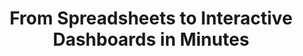 ---
title: From Spreadsheets to Interactive Dashboards in Minutes
metaTags: >-
  <meta property="og:title" content="From Spreadsheets to Interactive Dashboards in Minutes">
  <meta property="og:type" content="website">
  <meta property="og:image" content="https://visyond.com/img/thumbnails/Visyond%20homepage%20thumbnail%201200x628.png">
  <meta property="og:description" content="Transform your spreadsheets into a collaborative planning and decision-making platform that drives performance">
  <meta property="og:url" content="https://visyond.com">
  <meta name="description" content="Transform your spreadsheets into a collaborative planning and decision-making platform that drives performance">
topTitle: >-
  From Spreadsheets to Interactive Dashboards in Minutes
topDescription: Transform your spreadsheets into a collaborative planning and decision-making platform that drives performance
FeaturesHeader: 'Your Journey to Fast and Accurate Decision Making'
infoBlockFirst:
  - benefitsList:
      - text: >-
          Add cells and charts from the spreadsheet to dashboards, and see how changes in inputs affect the outputs in real time.
      - text: >-
          Your spreadsheets are safe: changing data on the dashboard does not change the spreadsheets.
      - text: >-
          Share only specific dashboards and scenarios with specific collaborators.
    descr: >-
      Securely share interactive, spreadsheet-driven dashboards, and empower collaborators to test scenarios in self-service mode without the risk of breaking the spreadsheet.
    infoVideo: /video/Share Insights with Spreadsheet-driven Dashboards - Visyond.mp4
    infoVideoPoster: /video/Share Insights with Spreadsheet-driven Dashboards - Visyond.jpg
    title: Get Insights with Interactive Dashboards
  - benefitsList:
      - text: >-
          Answer ‘what-if’ questions with Scenario Analysis.
      - text: >-
          Visualize the cells that change between scenarios with Scenario Waterfall Analysis.
      - text: >-
          Track assumptions and scenarios from your collaborators, and always know where the numbers are coming from.
      - text: >-
          Empower collaborators to test scenarios independently via interactive dashboards, shielding them from information overload.
    descr: >-
      Compare scenarios, create forecasts and update budget vs actual in real time during meetings or presentations, turning it into a truly collaborative experience.
    infoVideo: '/video/Create, Compare and Analyze Scenarios On-the-fly - Visyond.mp4'
    infoVideoPoster: '/video/Create, Compare and Analyze Scenarios On-the-fly - Visyond.jpg'
    title: 'Save Time on Forecasting, Budgeting and Planning'
  - benefitsList:
      - text: Visualize the impact of important cells with Tornado Analysis.
      - text: Learn what really drives your decision metrics and see how sensitive your model is to changes with Sensitivity Analysis.   
      - text: Analyze risks with Monte Carlo simulations.
      - text: >-
          Get presentation-ready analysis charts and securely share them with collaborators.
      - text: >-
          Extend your collaborators’ analyses without anyone losing or corrupting data.
    descr: >-
      Analyze important decision metrics, and empower teams to self-serve and collaborate on analyses. All this - in a single platform that connects spreadsheets, analyses and dashboards.
    infoVideo: /video/Visualize the Impact of Important Business Drivers - Visyond.mp4
    infoVideoPoster: /video/Visualize the Impact of Important Business Drivers - Visyond.jpg
    title: Automate Sensitivities and Monte Carlo Simulations
  - benefitsList:
      - text: >-
          Hide the complexity of the spreadsheet behind easy-to-use interactive dashboards, exposing only relevant inputs collaborators can ‘play’ with.
      - text: >-
          Simplify data gathering by sharing data-entry worksheets with collaborators without exposing the rest of the spreadsheet.
    descr: >-
      Make collaboration easier and safer. Protect spreadsheets and dashboards from unwanted changes and unauthorized access by assigning roles to collaborators, and sharing only specific worksheets and dashboards with them.
    infoVideo: >-
      /video/Decide Who Sees and Interacts with Specific Worksheets and
      Dashboards - Visyond.mp4
    infoVideoPoster: >-
      /video/Decide Who Sees and Interacts with Specific Worksheets and
      Dashboards - Visyond.jpg
    title: Protect Your Data
  - benefitsList:
      - text: >-
          Find out if there’s something wrong with your model: identify the root causes of errors, and navigate the propagation chain.
      - text: Make your models easier to understand with natural language formulas.
      - text: Identify cell types and content at a glance (i.e., input, output, numbers, strings, boolean).
    descr: >-
      Make your spreadsheets error-proof. Get a bird’s-eye view of spreadsheet structure, detect root causes of errors and anomalies.   
    infoVideo: >-
      /video/Understand Model Structure, Detect Errors and Anomalies - Visyond.mp4
    infoVideoPoster: >-
      /video/Understand Model Structure, Detect Errors and Anomalies - Visyond.jpg
    title: Reduce the Risk of Errors
  - benefitsList:
      - text: >-
          Multiple assumptions can coexist in the same cell. The last added value does not overwrite the existing ones. Nobody, including the spreadsheet owner, can change data entered by others.
      - text: >-
          Visyond will track  who added each assumption.
      - text: >-
          Share only specific worksheets and dashboards with specific people for better control over information flow and data privacy.
    descr: >-
      Track changes, improve data governance, and collaborate on spreadsheets, analyses and dashboards in a secure environment connecting teams together.
    infoVideo: /video/Track What Is Happening in Your Projects - Visyond.mp4
    infoVideoPoster: /video/Track What Is Happening in Your Projects - Visyond.jpg
    title: Control What Is Happening in Your Projects
  - benefitsList:
      - text: >-
          Automatically document the spreadsheet as you and your collaborators work on it.
    descr: >-
      Store your spreadsheet data — changes, scenarios, and comments— in the same environment where you create calculations, analyses and visualizations.
    infoVideo: /video/Organize Assumptions, Documents and Conversations In Cells - Visyond.mp4
    infoVideoPoster: >-
      /video/Organize Assumptions, Documents and Conversations In Cells -
      Visyond.jpg
    title: Keep Important Information at Your Fingertips
  - benefitsList:
      - text: >-
          Automate Balance Sheets, Income Statements and Cash Flow statements.
      - text: >-
          Customize reports according to your accounting standards.
      - text: >-
          Visyond will automatically calculate financial and management ratios.
      - text: >-
          The statements will remain up-to-date when you change the numbers in the spreadsheet.
      - text: >-
          If the forecasts detect that additional funding is required, Visyond will show how much debt and/or equity you need to raise.       
    descr: >-
      Generate always up-to-date, forward-looking financial statements from your spreadsheet. Just select relevant rows and columns, and Visyond will do the rest.
    infoVideo: /video/Auto-generate Financial Statements Driven by Your Model - Visyond.mp4
    infoVideoPoster: >-
      /video/Auto-generate Financial Statements Driven by Your Model -
      Visyond.jpg
    title: Automate Pro-Forma Financial Statements
StepsHeader: >-
      Get Started in 3 Simple Steps
StepsBlock:
  - descr: >-
      Import your Excel spreadsheet (or build one in Visyond) or [install our add-in](https://appsource.microsoft.com/en-us/product/office/WA200002940) to transform it into an interactive and collaborative decision-making platform.
    benefitsList:
      - text: >-
          You don’t need consultants, IT experts, or lengthy installations to start using the platform.
      - text: >-
           Use your Excel skills and improve your performance without having to learn new menus and workflow.
    image: /img/home/step1.png
    title: 'Connect Your Spreadsheet'
    titlePrefix: '1'
  - descr: >-
      Select cells you want to analyze, and get presentation-ready Sensitivities, Scenarios, and Monte Carlo Simulations.  
    benefitsList:
      - text: >-    
          You don’t need to move data across many tools: Visyond’s analyses are integrated with the spreadsheets and dashboards.
      - text: >-
          Both Excel experts and novices will get things done quickly.
    image: /img/home/step2.png  
    title: 'Analyze with a Few Clicks'
    titlePrefix: '2'   
  - descr: >-
      Select cells and charts from the spreadsheet, add them to interactive dashboards, and securely share them.
    benefitsList:
      - text: >-
          Nobody can accidentally corrupt  spreadsheet data or obstruct the dashboard views of other collaborators.
      - text: >-
          Once created - always updated: Visyond’s dashboards require minimal to no maintenance.       
    image: /img/home/step4.png
    title: 'Share Insights via Dashboards'
    titlePrefix: '3'   
visForHeader: 'Visyond Is for Everyone Who Makes Decisions Based on Spreadsheets'
functionTitle: Functions
caseTitle: Use Cases
industryTitle: Industries
functionList:
  - image: /img/home/visForColumn1/function2.png
    text: Analysts and Modelers
  - image: /img/home/visForColumn1/function1.png
    text: CxOs & Decision Makers
  - image: /img/home/visForColumn1/function3.png
    text: Sales & Communication
  - image: /img/home/visForColumn1/function4.png
    text: Consultants
caseList:
  - image: /img/home/visForColumn2/case1.png
    text: Risk Analysis & Simulations
  - image: /img/home/visForColumn2/case2.png
    text: Planning & Modelling
  - image: /img/home/visForColumn2/case3.png
    text: Budgeting & Forecasting
  - image: /img/home/visForColumn2/case4.png
    text: Financial Reporting
  - image: /img/home/visForColumn2/case5.png
    text: Investment Analysis
  - image: /img/home/visForColumn2/case6.png
    text: Scenario Analysis
industryList:
  - image: /img/home/visForColumn3/industry1.png
    text: Banking
  - image: /img/home/visForColumn3/industry5.png
    text: Management Consulting
  - image: /img/home/visForColumn3/industry2.png
    text: Financial Services
  - image: /img/home/visForColumn3/industry6.png
    text: Telecommunication
  - image: /img/home/visForColumn3/industry3.png
    text: Real Estate
  - image: /img/home/visForColumn3/industry4.png
    text: Insurance     
AddinCloudHeader: 'Work the Way You Like'
summary:
  - content: >-
      Get the Excel add-in if you want to use macros, other add-ins and cutting-edge Excel features, or to work with very large spreadsheets.
    title: Excel Add-in
    image: /img/home/excelAddinIcon.png
    buttonText: Get Add-in
    buttonLink: https://appsource.microsoft.com/en-us/product/office/WA200002940
  - content: >-
      Sign up for the cloud platform if you want advanced collaboration on spreadsheets, scenarios, analyses and interactive dashboards with secure, role- and object-based access control. 
    title: Cloud Platform
    image: /img/home/cloudPlatformIcon.png
    buttonText: Get Started
    buttonLink: /accounts/signup/
DemoStripTitle: Flexible. Familiar. Scalable.
DemoStripTitleButton: Watch Demo
DemoStripTitleLink: /demo
providesTitle: Get Started Today
providesList:
  - text: >-
      Cloud or on-premise platform and Excel add-in
  - text: Easy to use, no complicated menus to learn
  - text: Get started in minutes
---